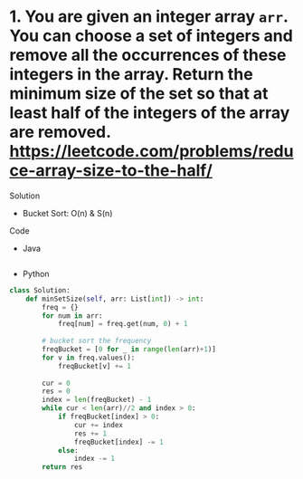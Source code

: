 # 1. You are given an integer array `arr`. You can choose a set of integers and remove all the occurrences of these integers in the array. Return the minimum size of the set so that at least half of the integers of the array are removed. https://leetcode.com/problems/reduce-array-size-to-the-half/

Solution

- Bucket Sort: O(n) & S(n)

Code

- Java

```java

```

- Python

```python
class Solution:
    def minSetSize(self, arr: List[int]) -> int:
        freq = {}
        for num in arr:
            freq[num] = freq.get(num, 0) + 1
        
        # bucket sort the frequency
        freqBucket = [0 for _ in range(len(arr)+1)]
        for v in freq.values():
            freqBucket[v] += 1
        
        cur = 0
        res = 0
        index = len(freqBucket) - 1
        while cur < len(arr)//2 and index > 0:
            if freqBucket[index] > 0:
                cur += index
                res += 1
                freqBucket[index] -= 1
            else:
                index -= 1
        return res
```